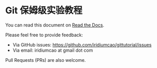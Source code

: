 # Git 保姆级实验教程

You can read this document on [Read the Docs](https://anothergittutorial.readthedocs.io/zh-cn/latest/).

Please feel free to provide feedback:

- Via GitHub issues: <https://github.com/iridiumcao/gittutorial/issues>
- Via email: iridiumcao at gmail dot com

Pull Requests (PRs) are also welcome.
